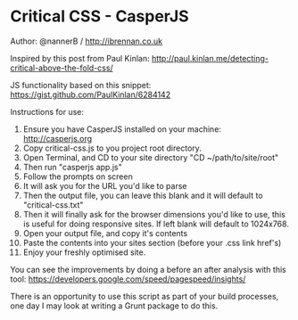 Critical CSS - CasperJS
=====================

Author: @nannerB / http://ibrennan.co.uk

Inspired by this post from Paul Kinlan: http://paul.kinlan.me/detecting-critical-above-the-fold-css/

JS functionality based on this snippet: https://gist.github.com/PaulKinlan/6284142

Instructions for use:

1. Ensure you have CasperJS installed on your machine: http://casperjs.org
2. Copy critical-css.js to you project root directory.
3. Open Terminal, and CD to your site directory "CD ~/path/to/site/root"
4. Then run "casperjs app.js"
5. Follow the prompts on screen
7. It will ask you for the URL you'd like to parse
8. Then the output file, you can leave this blank and it will default to "critical-css.txt"
9. Then it will finally ask for the browser dimensions you'd like to use, this is useful for doing responsive sites. If left blank will default to 1024x768.
10. Open your output file, and copy it's contents
11. Paste the contents into your sites <head> section (before your .css link href's)
12. Enjoy your freshly optimised site.


You can see the improvements by doing a before an after analysis with this tool: https://developers.google.com/speed/pagespeed/insights/

There is an opportunity to use this script as part of your build processes, one day I may look at writing a Grunt package to do this.

